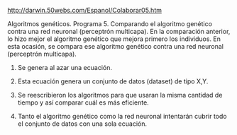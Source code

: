 http://darwin.50webs.com/Espanol/Colaborar05.htm

Algoritmos genéticos. Programa 5. Comparando el algoritmo genético contra una red neuronal (perceptrón multicapa).
En la comparación anterior, lo hizo mejor el algoritmo genético que mejora primero los individuos. En esta ocasión, se compara ese algoritmo genético contra una red neuronal (perceptrón multicapa).

1. Se genera al azar una ecuación.

2. Esta ecuación genera un conjunto de datos (dataset) de tipo X,Y.

3. Se reescribieron los algoritmos para que usaran la misma cantidad de tiempo y así comparar cuál es más eficiente.

4. Tanto el algoritmo genético como la red neuronal intentarán cubrir todo el conjunto de datos con una sola ecuación.
